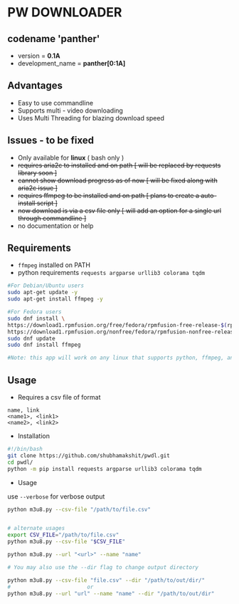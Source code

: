 # PW DOWNLOADER

## codename 'panther'
- version = **0.1A**
- development_name = **panther[0:1A]**

## Advantages
- Easy to use commandline
- Supports multi - video downloading
- Uses Multi Threading for blazing download speed

## Issues - to be fixed
- Only available for **linux** ( bash only )
- ~~requires aria2c to installed and on path [ will be replaced by requests library soon ]~~
- ~~cannot show download progress as of now [ will be fixed along with aria2c issue ]~~
- ~~requires ffmpeg to be installed and on path [ plans to create a auto-install script ]~~
- ~~now download is via a csv file only [ will add an option for a single url through commandline ]~~
- no documentation or help

## Requirements
- `ffmpeg` installed on PATH
- python requirements `requests argparse urllib3 colorama tqdm`

```bash
#For Debian/Ubuntu users
sudo apt-get update -y
sudo apt-get install ffmpeg -y

#For Fedora users
sudo dnf install \
https://download1.rpmfusion.org/free/fedora/rpmfusion-free-release-$(rpm -E %fedora).noarch.rpm \
https://download1.rpmfusion.org/nonfree/fedora/rpmfusion-nonfree-release-$(rpm -E %fedora).noarch.rpm
sudo dnf update
sudo dnf install ffmpeg

#Note: this app will work on any linux that supports python, ffmpeg, and python-requirements
```



## Usage 

- Requires a csv file of format
```csv
name, link
<name1>, <link1>
<name2>, <link2>
```
- Installation
```bash
#!/bin/bash 
git clone https://github.com/shubhamakshit/pwdl.git
cd pwdl/
python -m pip install requests argparse urllib3 colorama tqdm
```
- Usage

use `--verbose` for verbose output

```bash
python m3u8.py --csv-file "/path/to/file.csv"
```

```bash

# alternate usages 
export CSV_FILE="/path/to/file.csv"
python m3u8.py --csv-file "$CSV_FILE"

python m3u8.py --url "<url>" --name "name"

# You may also use the --dir flag to change output directory

python m3u8.py --csv-file "file.csv" --dir "/path/to/out/dir/"
#                        or
python m3u8.py --url "url" --name "name" --dir "/path/to/out/dir"
```

